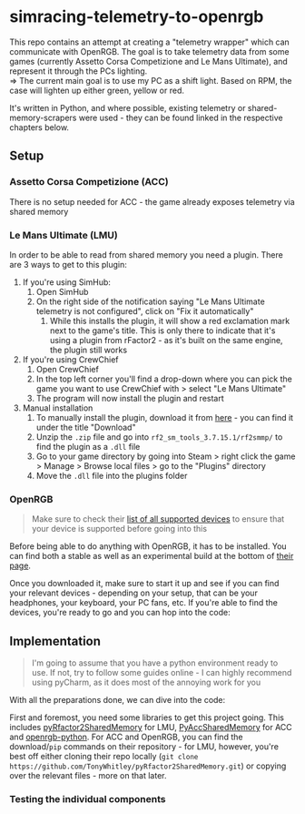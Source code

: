 # simracing-telemetry-to-openrgb
This repo contains an attempt at creating a "telemetry wrapper" which can communicate with OpenRGB. The goal is to take telemetry data from some games (currently Assetto Corsa Competizione and Le Mans Ultimate), and represent it through the PCs lighting.
<br> => The current main goal is to use my PC as a shift light. Based on RPM, the case will lighten up either green, yellow or red.

It's written in Python, and where possible, existing telemetry or shared-memory-scrapers were used - they can be found linked in the respective chapters below.

## Setup

### Assetto Corsa Competizione (ACC)

There is no setup needed for ACC - the game already exposes telemetry via shared memory

### Le Mans Ultimate (LMU)

In order to be able to read from shared memory you need a plugin. There are 3 ways to get to this plugin:

1. If you're using SimHub: 
   1. Open SimHub
   2. On the right side of the notification saying "Le Mans Ultimate telemetry is not configured", click on "Fix it automatically"
      1. While this installs the plugin, it will show a red exclamation mark next to the game's title. This is only there to indicate that it's using a plugin from rFactor2 - as it's built on the same engine, the plugin still works
2. If you're using CrewChief
   1. Open CrewChief
   2. In the top left corner you'll find a drop-down where you can pick the game you want to use CrewChief with > select "Le Mans Ultimate"
   3. The program will now install the plugin and restart
3. Manual installation
   1. To manually install the plugin, download it from [here](https://github.com/TheIronWolfModding/rF2SharedMemoryMapPlugin) - you can find it under the title "Download"
   2. Unzip the `.zip` file and go into `rf2_sm_tools_3.7.15.1/rf2smmp/` to find the plugin as a `.dll` file
   3. Go to your game directory by going into Steam > right click the game > Manage > Browse local files > go to the "Plugins" directory
   4. Move the `.dll` file into the plugins folder

### OpenRGB

> Make sure to check their [list of all supported devices](https://openrgb.org/devices.html) to ensure that your device is supported before going into this

Before being able to do anything with OpenRGB, it has to be installed. You can find both a stable as well as an experimental build at the bottom of [their page](https://openrgb.org/). 

Once you downloaded it, make sure to start it up and see if you can find your relevant devices - depending on your setup, that can be your headphones, your keyboard, your PC fans, etc. 
If you're able to find the devices, you're ready to go and you can hop into the code:


## Implementation

> I'm going to assume that you have a python environment ready to use. If not, try to follow some guides online - I can highly recommend using pyCharm, as it does most of the annoying work for you

With all the preparations done, we can dive into the code:

First and foremost, you need some libraries to get this project going. This includes [pyRfactor2SharedMemory](https://github.com/TonyWhitley/pyRfactor2SharedMemory) for LMU, [PyAccSharedMemory](https://github.com/rrennoir/PyAccSharedMemory) for ACC and [openrgb-python](https://github.com/jath03/openrgb-python). 
For ACC and OpenRGB, you can find the download/`pip` commands on their repository - for LMU, however, you're best off either cloning their repo locally (`git clone https://github.com/TonyWhitley/pyRfactor2SharedMemory.git`) or copying over the relevant files - more on that later.

### Testing the individual components

